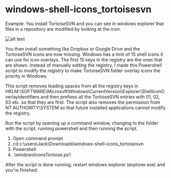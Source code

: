 # windows-shell-icons_tortoisesvn

Example: You install TortoiseSVN and you can see in windows explorer that files in a repository are modified by looking at the icon.

![alt text](http://i.imgur.com/MqdtgX7l.png)

You then install something like Dropbox or Google Drive and the TortoiseSVN icons are now missing. Windows has a limit of 15 shell icons it can use for icon overlays. The first 15 keys in the registry are the ones that are shown. Instead of manually editing the registry, I made this Powershell script to modify the registry to make TortoiseSVN folder overlay icons the priority in Windows.

This script removes leading spaces from all the registry keys in HKLM:\SOFTWARE\Microsoft\Windows\CurrentVersion\Explorer\ShellIconOverlayIdentifiers and then prefixes all the TortioseSVN entries with 01, 02, 03 etc. so that they are first. The script also removes the permission from NT AUTHORITY\SYSTEM so that future installed applications cannot modify the registry.

Run the script by opening up a command window, changing to the folder with the script, running powershell and then running the script.

1. Open command prompt 
2. cd c:\users\Jack\Downloads\windows-shell-icons_tortoisesvn
3. Powershell
4. .\windowsIconsTortoise.ps1

After the script is done running, restart windows explorer (explorer.exe) and you're finished. 
